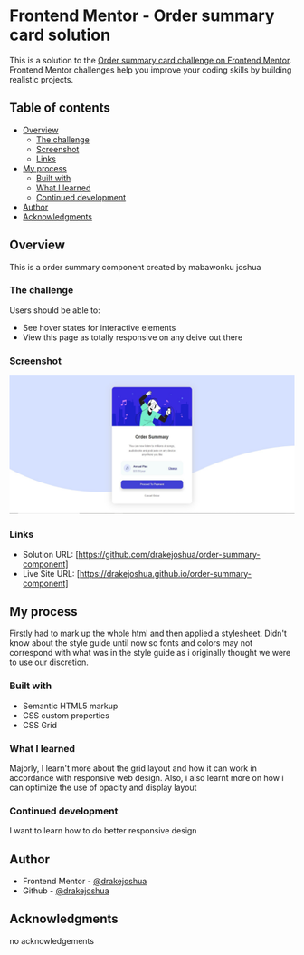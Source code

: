 # Frontend Mentor - Order summary card solution

This is a solution to the [Order summary card challenge on Frontend Mentor](https://www.frontendmentor.io/challenges/order-summary-component-QlPmajDUj). Frontend Mentor challenges help you improve your coding skills by building realistic projects. 

## Table of contents

- [Overview](#overview)
  - [The challenge](#the-challenge)
  - [Screenshot](#screenshot)
  - [Links](#links)
- [My process](#my-process)
  - [Built with](#built-with)
  - [What I learned](#what-i-learned)
  - [Continued development](#continued-development)
- [Author](#author)
- [Acknowledgments](#acknowledgments)

## Overview
This is a order summary component created by mabawonku joshua 

### The challenge

Users should be able to:

- See hover states for interactive elements
- View this page as totally responsive on any deive out there

### Screenshot

![github](https://github.com/drakejoshua/order-summary-component/blob/main/solution-screenshot.jpg)

### Links

- Solution URL: [https://github.com/drakejoshua/order-summary-component]
- Live Site URL: [https://drakejoshua.github.io/order-summary-component]

## My process
Firstly had to mark up the whole html and then applied a stylesheet. Didn't know about the style guide until now so fonts and colors may not correspond with what was in the style guide as i originally thought we were to use our discretion.


### Built with

- Semantic HTML5 markup
- CSS custom properties
- CSS Grid

### What I learned

Majorly, I learn't more about the grid layout and how it can work in accordance with responsive web design.
Also, i also learnt more on how i can optimize the use of opacity and display layout

### Continued development

I want to learn how to do better responsive design

## Author

- Frontend Mentor - [@drakejoshua](https://www.frontendmentor.io/profile/drakejoshua)
- Github - [@drakejoshua](https://github.com/drakejoshua)

## Acknowledgments

no acknowledgements
